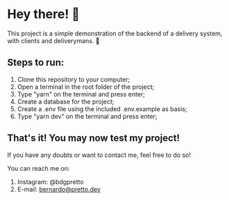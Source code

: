 # Hey there! :wave:

This project is a simple demonstration of the backend of a delivery system, with clients and deliverymans. :motor_scooter:

## Steps to run:

1. Clone this repository to your computer;
2. Open a terminal in the root folder of the project;
3. Type "yarn" on the terminal and press enter;
4. Create a database for the project;
5. Create a .env file using the included .env.example as basis;
6. Type "yarn dev" on the terminal and press enter;

## That's it! You may now test my project!

If you have any doubts or want to contact me, feel free to do so!

You can reach me on: 
1. Instagram: @bdgpretto
2. E-mail: bernardo@pretto.dev

